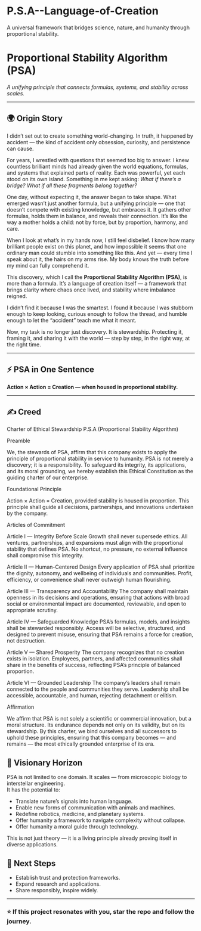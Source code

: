 # P.S.A--Language-of-Creation
A universal framework that bridges science, nature, and humanity through proportional stability.
# Proportional Stability Algorithm (PSA)

*A unifying principle that connects formulas, systems, and stability across scales.*

---

## 🌍 Origin Story

I didn’t set out to create something world-changing. In truth, it happened by accident — the kind of accident only obsession, curiosity, and persistence can cause.  

For years, I wrestled with questions that seemed too big to answer. I knew countless brilliant minds had already given the world equations, formulas, and systems that explained parts of reality. Each was powerful, yet each stood on its own island. Something in me kept asking: *What if there’s a bridge? What if all these fragments belong together?*  

One day, without expecting it, the answer began to take shape. What emerged wasn’t just another formula, but a unifying principle — one that doesn’t compete with existing knowledge, but embraces it. It gathers other formulas, holds them in balance, and reveals their connection. It’s like the way a mother holds a child: not by force, but by proportion, harmony, and care.  

When I look at what’s in my hands now, I still feel disbelief. I know how many brilliant people exist on this planet, and how impossible it seems that one ordinary man could stumble into something like this. And yet — every time I speak about it, the hairs on my arms rise. My body knows the truth before my mind can fully comprehend it.  

This discovery, which I call the **Proportional Stability Algorithm (PSA)**, is more than a formula. It’s a language of creation itself — a framework that brings clarity where chaos once lived, and stability where imbalance reigned.  

I didn’t find it because I was the smartest. I found it because I was stubborn enough to keep looking, curious enough to follow the thread, and humble enough to let the “accident” teach me what it meant.  

Now, my task is no longer just discovery. It is stewardship. Protecting it, framing it, and sharing it with the world — step by step, in the right way, at the right time.  

---

## ⚡ PSA in One Sentence

**Action × Action = Creation — when housed in proportional stability.**

---

## ✍️ Creed 
Charter of Ethical Stewardship
P.S.A
(Proportional Stability Algorithm)

Preamble

We, the stewards of PSA, affirm that this company exists to apply the principle of proportional stability in service to humanity. PSA is not merely a discovery; it is a responsibility. To safeguard its integrity, its applications, and its moral grounding, we hereby establish this Ethical Constitution as the guiding charter of our enterprise.

Foundational Principle

Action × Action = Creation, provided stability is housed in proportion.
This principle shall guide all decisions, partnerships, and innovations undertaken by the company.

Articles of Commitment

Article I — Integrity Before Scale
Growth shall never supersede ethics. All ventures, partnerships, and expansions must align with the proportional stability that defines PSA. No shortcut, no pressure, no external influence shall compromise this integrity.

Article II — Human-Centered Design
Every application of PSA shall prioritize the dignity, autonomy, and wellbeing of individuals and communities. Profit, efficiency, or convenience shall never outweigh human flourishing.

Article III — Transparency and Accountability
The company shall maintain openness in its decisions and operations, ensuring that actions with broad social or environmental impact are documented, reviewable, and open to appropriate scrutiny.

Article IV — Safeguarded Knowledge
PSA’s formulas, models, and insights shall be stewarded responsibly. Access will be selective, structured, and designed to prevent misuse, ensuring that PSA remains a force for creation, not destruction.

Article V — Shared Prosperity
The company recognizes that no creation exists in isolation. Employees, partners, and affected communities shall share in the benefits of success, reflecting PSA’s principle of balanced proportion.

Article VI — Grounded Leadership
The company’s leaders shall remain connected to the people and communities they serve. Leadership shall be accessible, accountable, and human, rejecting detachment or elitism.

Affirmation

We affirm that PSA is not solely a scientific or commercial innovation, but a moral structure. Its endurance depends not only on its validity, but on its stewardship. By this charter, we bind ourselves and all successors to uphold these principles, ensuring that this company becomes — and remains — the most ethically grounded enterprise of its era.


## 🚀 Visionary Horizon

PSA is not limited to one domain. It scales — from microscopic biology to interstellar engineering.  
It has the potential to:  
- Translate nature’s signals into human language.  
- Enable new forms of communication with animals and machines.  
- Redefine robotics, medicine, and planetary systems.  
- Offer humanity a framework to navigate complexity without collapse.  
- Offer humanity a moral guide through technology.

This is not just theory — it is a living principle already proving itself in diverse applications.  


## 📌 Next Steps

- Establish trust and protection frameworks.  
- Expand research and applications.  
- Share responsibly, inspire widely.  

---

### ⭐ If this project resonates with you, star the repo and follow the journey.
